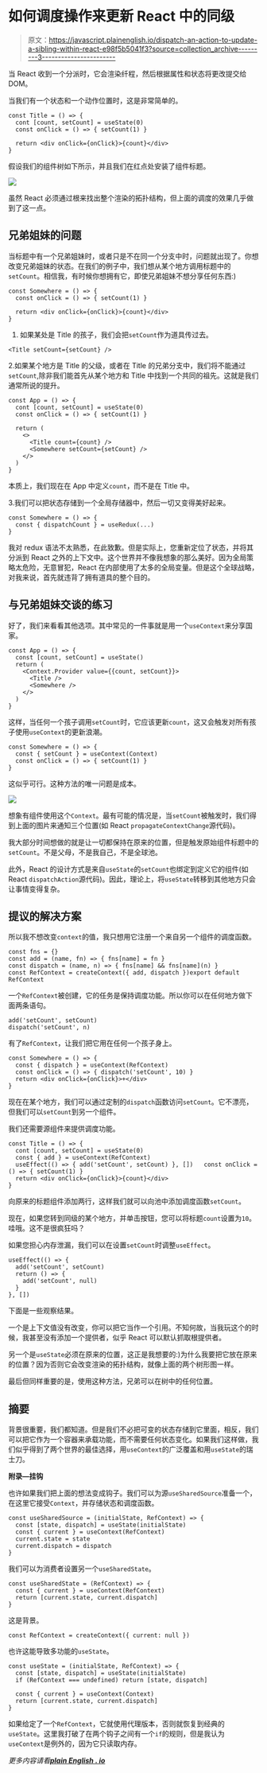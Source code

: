 # 如何调度操作来更新 React 中的同级

> 原文：<https://javascript.plainenglish.io/dispatch-an-action-to-update-a-sibling-within-react-e98f5b5041f3?source=collection_archive---------3----------------------->

当 React 收到一个分派时，它会渲染纤程，然后根据属性和状态将更改提交给 DOM。

当我们有一个状态和一个动作位置时，这是非常简单的。

```
const Title = () => {
  cont [count, setCount] = useState(0)
  const onClick = () => { setCount(1) }

  return <div onClick={onClick}>{count}</div>
}
```

假设我们的组件树如下所示，并且我们在红点处安装了组件标题。

![](img/71ef678ab875dfa4c90451015dbff655.png)

虽然 React 必须通过根来找出整个渲染的拓扑结构，但上面的调度的效果几乎做到了这一点。

## 兄弟姐妹的问题

当标题中有一个兄弟姐妹时，或者只是不在同一个分支中时，问题就出现了。你想改变兄弟姐妹的状态。在我们的例子中，我们想从某个地方调用标题中的`setCount`。相信我，有时候你想拥有它，即使兄弟姐妹不想分享任何东西:)

```
const Somewhere = () => {
  const onClick = () => { setCount(1) }

  return <div onClick={onClick}>{count}</div>
}
```

1.  如果某处是 Title 的孩子，我们会把`setCount`作为道具传过去。

```
<Title setCount={setCount} />
```

2.如果某个地方是 Title 的父级，或者在 Title 的兄弟分支中，我们将不能通过`setCount`,除非我们能首先从某个地方和 Title 中找到一个共同的祖先。这就是我们通常所说的提升。

```
const App = () => {
  cont [count, setCount] = useState(0)
  const onClick = () => { setCount(1) }

  return (
    <>
      <Title count={count} />
      <Somewhere setCount={setCount} />
    </>
  )
}
```

本质上，我们现在在 App 中定义`count`，而不是在 Title 中。

3.我们可以把状态存储到一个全局存储器中，然后一切又变得美好起来。

```
const Somewhere = () => {
  const { dispatchCount } = useRedux(...)
}
```

我对 redux 语法不太熟悉，在此致歉。但是实际上，您重新定位了状态，并将其分派到 React 之外的上下文中。这个世界并不像我想象的那么美好。因为全局策略太危险，无意冒犯，React 在内部使用了太多的全局变量。但是这个全球战略，对我来说，首先就违背了拥有道具的整个目的。

## 与兄弟姐妹交谈的练习

好了，我们来看看其他选项。其中常见的一件事就是用一个`useContext`来分享国家。

```
const App = () => {
  const [count, setCount] = useState()
  return (
    <Context.Provider value={{count, setCount}}>
      <Title />
      <Somewhere />
    </>
  )
}
```

这样，当任何一个孩子调用`setCount`时，它应该更新`count`，这又会触发对所有孩子使用`useContext`的更新浪潮。

```
const Somewhere = () => {
  const { setCount } = useContext(Context)
  const onClick = () => { setCount(1) }
}
```

这似乎可行。这种方法的唯一问题是成本。

![](img/44f8ecf2d753b605c4fce9c1bf02dd54.png)

想象有组件使用这个`Context`。最有可能的情况是，当`setCount`被触发时，我们得到上面的图片来通知三个位置(如 React `propagateContextChange`源代码)。

我大部分时间想做的就是让一切都保持在原来的位置，但是触发原始组件标题中的`setCount`。不是父母，不是我自己，不是全球池。

此外，React 的设计方式是来自`useState`的`setCount`也绑定到定义它的组件(如 React `dispatchAction`源代码)。因此，理论上，将`useState`转移到其他地方只会让事情变得复杂。

## 提议的解决方案

所以我不想改变`context`的值，我只想用它注册一个来自另一个组件的调度函数。

```
const fns = {}
const add = (name, fn) => { fns[name] = fn }
const dispatch = (name, n) => { fns[name] && fns[name](n) }
const RefContext = createContext({ add, dispatch })export default RefContext
```

一个`RefContext`被创建，它的任务是保持调度功能。所以你可以在任何地方做下面两条语句。

```
add('setCount', setCount)
dispatch('setCount', n)
```

有了`RefContext`，让我们把它用在任何一个孩子身上。

```
const Somewhere = () => {
  const { dispatch } = useContext(RefContext)
  const onClick = () => { dispatch('setCount', 10) }
  return <div onClick={onClick}>+</div>
}
```

现在在某个地方，我们可以通过定制的`dispatch`函数访问`setCount`。它不漂亮，但我们可以`setCount`到另一个组件。

我们还需要源组件来提供调度功能。

```
const Title = () => {
  cont [count, setCount] = useState(0)
  const { add } = useContext(RefContext)
  useEffect(() => { add('setCount', setCount) }, [])   const onClick = () => { setCount(1) }
  return <div onClick={onClick}>{count}</div>
}
```

向原来的标题组件添加两行，这样我们就可以向池中添加调度函数`setCount`。

现在，如果您转到同级的某个地方，并单击按钮，您可以将标题`count`设置为`10`。哇哦。这不是很疯狂吗？

如果您担心内存泄漏，我们可以在设置`setCount`时调整`useEffect`。

```
useEffect(() => { 
  add('setCount', setCount)
  return () => {
    add('setCount', null)
  } 
}, [])
```

下面是一些观察结果。

一个是上下文值没有改变，你可以把它当作一个引用。不知何故，当我玩这个的时候，我甚至没有添加一个提供者，似乎 React 可以默认抓取根提供者。

另一个是`useState`必须在原来的位置，这正是我想要的:)为什么我要把它放在原来的位置？因为否则它会改变渲染的拓扑结构，就像上面的两个树形图一样。

最后但同样重要的是，使用这种方法，兄弟可以在树中的任何位置。

## 摘要

背景很重要，我们都知道。但是我们不必把可变的状态存储到它里面，相反，我们可以把它作为一个容器来承载功能，而不需要任何状态变化。如果我们这样做，我们似乎得到了两个世界的最佳选择，用`useContext`的广泛覆盖和用`useState`的瑞士刀。

**附录—挂钩**

也许如果我们把上面的想法变成钩子。我们可以为源`useSharedSource`准备一个，在这里它接受`Context`，并存储状态和调度函数。

```
const useSharedSource = (initialState, RefContext) => {
  const [state, dispatch] = useState(initialState)
  const { current } = useContext(RefContext)
  current.state = state
  current.dispatch = dispatch
}
```

我们可以为消费者设置另一个`useSharedState`。

```
const useSharedState = (RefContext) => {
  const { current } = useContext(RefContext)
  return [current.state, current.dispatch]
}
```

这是背景。

```
const RefContext = createContext({ current: null })
```

也许这能导致多功能的`useState`。

```
const useState = (initialState, RefContext) => {
  const [state, dispatch] = useState(initialState)
  if (RefContext === undefined) return [state, dispatch]

  const { current } = useContext(Context)
  return [current.state, current.dispatch]
}
```

如果给定了一个`RefContext`，它就使用代理版本，否则就恢复到经典的`useState`。这里我打破了在两个钩子之间有一个`if`的规则，但是我认为`useContext`是例外的，因为它只读取内存。

*更多内容请看*[***plain English . io***](http://plainenglish.io)